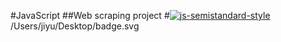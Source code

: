 #JavaScript
##Web scraping project
#[![js-semistandard-style](https://raw.githubusercontent.com/standard/semistandard/master/badge.svg)](https://github.com/standard/semistandard)/Users/jiyu/Desktop/badge.svg 
